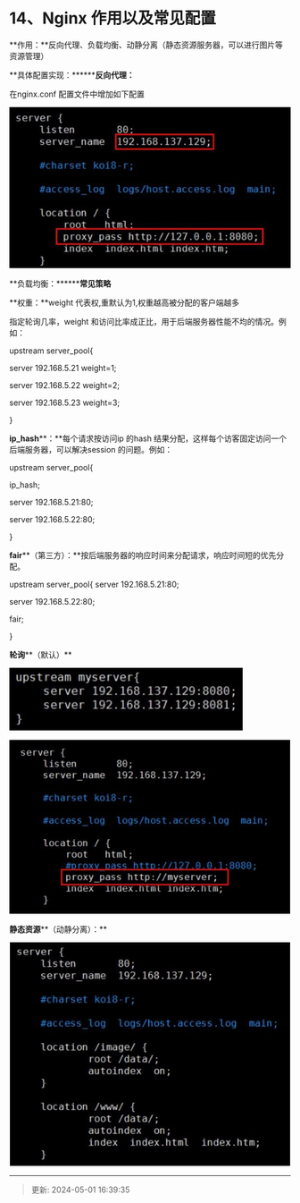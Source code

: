 # 14、Nginx 作用以及常见配置

**作用：**反向代理、负载均衡、动静分离（静态资源服务器，可以进行图片等资源管理）

**具体配置实现：********反向代理：**

在nginx.conf 配置文件中增加如下配置

![1714552696608-f3bd6374-4fde-436a-a148-cb16fcddba74.png](./img/-JAW4Kx45gbQIwJb/1714552696608-f3bd6374-4fde-436a-a148-cb16fcddba74-774763.png)

**负载均衡：********常见策略**

**权重：**weight 代表权,重默认为1,权重越高被分配的客户端越多

指定轮询几率，weight 和访问比率成正比，用于后端服务器性能不均的情况。例如：

upstream server_pool{

server 192.168.5.21 weight=1;

server 192.168.5.22 weight=2;

server 192.168.5.23 weight=3;

}

**ip_hash****：**每个请求按访问ip 的hash 结果分配，这样每个访客固定访问一个后端服务器，可以解决session 的问题。例如：

upstream server_pool{

ip_hash;

server 192.168.5.21:80;

server 192.168.5.22:80;

}

**fair****（第三方）：**按后端服务器的响应时间来分配请求，响应时间短的优先分配。

upstream server_pool{ server 192.168.5.21:80;

server 192.168.5.22:80;

fair;

}

**轮询****（默认）**

![1714552742826-24121f6d-b77f-45f6-b1b9-97e0e6c4f722.png](./img/-JAW4Kx45gbQIwJb/1714552742826-24121f6d-b77f-45f6-b1b9-97e0e6c4f722-140335.png)

![1714552760712-cc2546c8-5f04-4948-9fc5-f477ea0dbe5f.png](./img/-JAW4Kx45gbQIwJb/1714552760712-cc2546c8-5f04-4948-9fc5-f477ea0dbe5f-512180.png)

**静态资源****（动静分离）：**

![1714552764988-ddd80342-37bd-4024-9d46-289c15675502.png](./img/-JAW4Kx45gbQIwJb/1714552764988-ddd80342-37bd-4024-9d46-289c15675502-630775.png)

****

> 更新: 2024-05-01 16:39:35  
